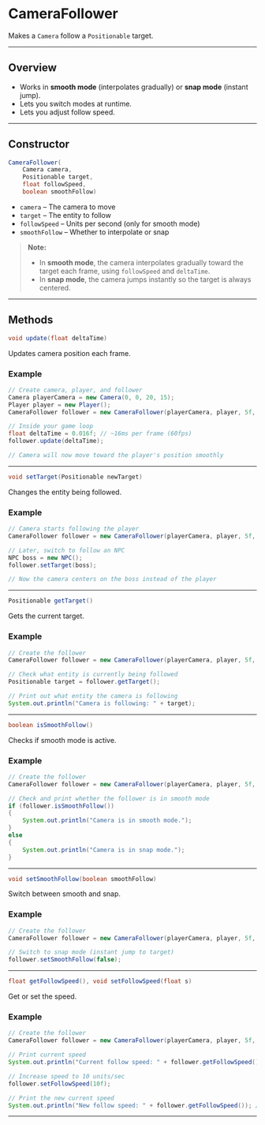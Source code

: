 # CameraFollower

Makes a `Camera` follow a `Positionable` target.

---
## Overview

- Works in **smooth mode** (interpolates gradually) or **snap mode** (instant jump).  
- Lets you switch modes at runtime.  
- Lets you adjust follow speed.  

---
## Constructor

```java
CameraFollower(
	Camera camera, 
	Positionable target, 
	float followSpeed, 
	boolean smoothFollow)
```

- `camera` – The camera to move  
- `target` – The entity to follow  
- `followSpeed` – Units per second (only for smooth mode)  
- `smoothFollow` – Whether to interpolate or snap  

> **Note:**  
> - In **smooth mode**, the camera interpolates gradually toward the target each frame, using `followSpeed` and `deltaTime`.  
> - In **snap mode**, the camera jumps instantly so the target is always centered.  

---
## Methods

```java
void update(float deltaTime)
```

Updates camera position each frame.
### Example

```java
// Create camera, player, and follower
Camera playerCamera = new Camera(0, 0, 20, 15);
Player player = new Player();
CameraFollower follower = new CameraFollower(playerCamera, player, 5f, true);

// Inside your game loop
float deltaTime = 0.016f; // ~16ms per frame (60fps)
follower.update(deltaTime);

// Camera will now move toward the player's position smoothly

```

---

```java
void setTarget(Positionable newTarget)
```

Changes the entity being followed.
### Example

```java
// Camera starts following the player
CameraFollower follower = new CameraFollower(playerCamera, player, 5f, true);

// Later, switch to follow an NPC
NPC boss = new NPC();
follower.setTarget(boss);

// Now the camera centers on the boss instead of the player
```

---

```java
Positionable getTarget()
```

Gets the current target.
### Example

```java
// Create the follower
CameraFollower follower = new CameraFollower(playerCamera, player, 5f, true);

// Check what entity is currently being followed
Positionable target = follower.getTarget();

// Print out what entity the camera is following
System.out.println("Camera is following: " + target);
```

---

```java
boolean isSmoothFollow()
```

Checks if smooth mode is active.
### Example

```java
// Create the follower
CameraFollower follower = new CameraFollower(playerCamera, player, 5f, true);

// Check and print whether the follower is in smooth mode
if (follower.isSmoothFollow()) 
{
    System.out.println("Camera is in smooth mode.");
} 
else 
{
    System.out.println("Camera is in snap mode.");
}
```

---

```java
void setSmoothFollow(boolean smoothFollow)
```

Switch between smooth and snap.
### Example

```java
// Create the follower
CameraFollower follower = new CameraFollower(playerCamera, player, 5f, true);

// Switch to snap mode (instant jump to target)
follower.setSmoothFollow(false);
```

---

```java
float getFollowSpeed(), void setFollowSpeed(float s)
```

Get or set the speed.
### Example

```java
// Create the follower
CameraFollower follower = new CameraFollower(playerCamera, player, 5f, true);

// Print current speed
System.out.println("Current follow speed: " + follower.getFollowSpeed()); // 5.0

// Increase speed to 10 units/sec
follower.setFollowSpeed(10f);

// Print the new current speed
System.out.println("New follow speed: " + follower.getFollowSpeed()); // 10.0
```

---
